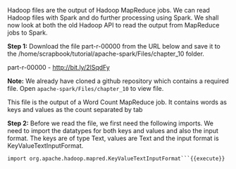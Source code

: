 Hadoop files are the output of Hadoop MapReduce jobs. We can read Hadoop files with Spark and do further processing using Spark. We shall now look at both the old Hadoop API to read the output from MapReduce jobs to Spark. 


**Step 1:** Download the file part-r-00000 from the URL below and save it to the /home/scrapbook/tutorial/apache-spark/Files/chapter_10 folder.

part-r-00000 - http://bit.ly/2lSqdFy

**Note:** We already have cloned a github repository which contains a required file. Open `apache-spark/Files/chapter_10` to view file.

This file is the output of a Word Count MapReduce job. It contains words as keys and values as the count separated by tab

**Step 2:** Before we read the file, we first need the following imports. We need to import the datatypes for both keys and values and also the input format. The keys are of type Text, values are Text and the input format is KeyValueTextInputFormat.

```import org.apache.hadoop.io.Text
import org.apache.hadoop.mapred.KeyValueTextInputFormat```{{execute}}
 


